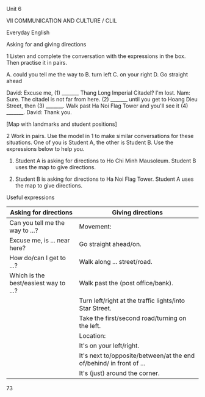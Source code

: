 Unit 6

VII COMMUNICATION AND CULTURE / CLIL

Everyday English

Asking for and giving directions

1 Listen and complete the conversation with the expressions in the box. Then practise it in pairs.

A. could you tell me the way to
B. turn left
C. on your right
D. Go straight ahead

David: Excuse me, (1) _______ Thang Long Imperial Citadel? I'm lost.
Nam: Sure. The citadel is not far from here. (2) _______ until you get to Hoang Dieu Street, then (3) _______. Walk past Ha Noi Flag Tower and you'll see it (4) _______.
David: Thank you.

[Map with landmarks and student positions]

2 Work in pairs. Use the model in 1 to make similar conversations for these situations. One of you is Student A, the other is Student B. Use the expressions below to help you.

1. Student A is asking for directions to Ho Chi Minh Mausoleum. Student B uses the map to give directions.

2. Student B is asking for directions to Ha Noi Flag Tower. Student A uses the map to give directions.

Useful expressions

| Asking for directions | Giving directions |
|------------------------|---------------------|
| Can you tell me the way to ...? | Movement: |
| Excuse me, is ... near here? | Go straight ahead/on. |
| How do/can I get to ...? | Walk along ... street/road. |
| Which is the best/easiest way to ...? | Walk past the (post office/bank). |
| | Turn left/right at the traffic lights/into Star Street. |
| | Take the first/second road/turning on the left. |
| | Location: |
| | It's on your left/right. |
| | It's next to/opposite/between/at the end of/behind/ in front of ... |
| | It's (just) around the corner. |

73